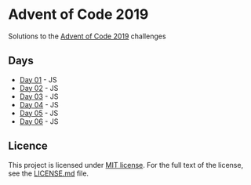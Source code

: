 # Advent of Code 2019

Solutions to the [Advent of Code 2019](https://adventofcode.com/2019) challenges

## Days

* [Day 01](01_js/) - JS
* [Day 02](02_js/) - JS
* [Day 03](03_js/) - JS
* [Day 04](04_js/) - JS
* [Day 05](05_js/) - JS
* [Day 06](06_js/) - JS

## Licence

This project is licensed under [MIT license](http://opensource.org/licenses/MIT).
For the full text of the license, see the [LICENSE.md](LICENSE.md) file.
